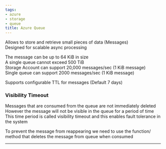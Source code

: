 ```yaml
---
tags:
- azure
- storage
- queue
title: Azure Queue
---
```


Allows to store and retrieve small pieces of data (Messages)  
Designed for scalable async processing  

The message can be up to 64 KiB in size  
A single queue cannot exceed 500 TiB  
Storage Account can support 20,000 messages/sec (1 KiB message)  
Single queue can support 2000 messages/sec (1 KiB message)

Supports configurable TTL for messages (Default 7 days)

### Visibility Timeout

Messages that are consumed from the queue are not immediately deleted  
However the message will not be visible in the queue for a period of time  
This time period is called visibility timeout and this enables fault tolerance in the system

To prevent the message from reappearing we need to use the function/ method that deletes the message from queue when consumed

---